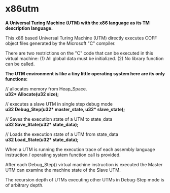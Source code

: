 # x86utm
<b>A Universal Turing Machine (UTM) with the x86 language as its TM description language.</b>

This x86 based Universal Turing Machine (UTM) directly executes COFF object files generated by the Microsoft "C" compiler.

There are two restrictions on the "C" code that can be executed in this virtual machine:
(1) All global data must be initialized.
(2) No library function can be called.

<b>The UTM environment is like a tiny little operating system here are its only functions:</b>

// allocates memory from Heap_Space.<br>
<b>u32* Allocate(u32 size); </b>

// executes a slave UTM in single step debug mode<br>
<b>u32 Debug_Step(u32* master_state, u32* slave_state);</b>

// Saves the execution state of a UTM to state_data<br>
<b>u32 Save_State(u32* state_data);  </b>

// Loads the execution state of a UTM from state_data<br>
<b>u32 Load_State(u32* state_data);  </b>

When a UTM is running the execution trace of each assembly language instruction / operating system function call is provided.

After each Debug_Step() virtual machine instruction is executed the Master UTM can examine the machine state of the Slave UTM.

The recursion depth of UTMs executing other UTMs in Debug-Step mode is of arbitrary depth. 

